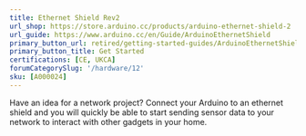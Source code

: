 ```yaml
---
title: Ethernet Shield Rev2
url_shop: https://store.arduino.cc/products/arduino-ethernet-shield-2
url_guide: https://www.arduino.cc/en/Guide/ArduinoEthernetShield
primary_button_url: retired/getting-started-guides/ArduinoEthernetShield
primary_button_title: Get Started
certifications: [CE, UKCA]
forumCategorySlug: '/hardware/12'
sku: [A000024]
---
```


Have an idea for a network project? Connect your Arduino to an ethernet shield and you will quickly be able to start sending sensor data to your network to interact with other gadgets in your home.  